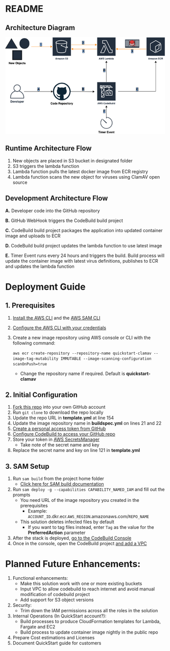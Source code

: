 # README

## Architecture Diagram

![Architecture Diagram!](/QuickStart-ClamAV.png "Quick Start ClamAV")

## Runtime Architecture Flow

1. New objects are placed in S3 bucket in designated folder
1. S3 triggers the lambda function 
1. Lambda function pulls the latest docker image from ECR registry
1. Lambda function scans the new object for viruses using ClamAV open source

## Development Architecture Flow

**A.** Developer code into the GitHub repository

**B.** GitHub WebHook triggers the CodeBuild build project

**C.** CodeBuild build project packages the application into updated container image and uploads to ECR

**D.** CodeBuild build project updates the lambda function to use latest image

**E.** Timer Event runs every 24 hours and triggers the build. Build process will update the container image with latest virus definitions, publishes to ECR and updates the lambda function

# Deployment Guide

## 1. Prerequisites
1. [Install the AWS CLI](https://docs.aws.amazon.com/cli/latest/userguide/install-cliv2.html) and the [AWS SAM CLI](https://docs.aws.amazon.com/serverless-application-model/latest/developerguide/serverless-sam-cli-install.html)
1. [Configure the AWS CLI with your credentials](https://docs.aws.amazon.com/cli/latest/userguide/cli-chap-configure.html)
1. Create a new image repository using AWS console or CLI with the following command:

    `aws ecr create-repository --repository-name quickstart-clamav --image-tag-mutability IMMUTABLE --image-scanning-configuration scanOnPush=true`

    - Change the repository name if required. Default is **quickstart-clamav**

## 2. Initial Configuration

1. [Fork this repo](https://guides.github.com/activities/forking/) into your own GitHub account 
1. Run `git clone` to download the repo locally
1. Update the repo URL in **template.yml** at line 154
1. Update the image repository name in **buildspec.yml** on lines 21 and 22
1. [Create a personal access token from GitHub](https://docs.github.com/en/github/authenticating-to-github/creating-a-personal-access-token) 
1. [Configure CodeBuild to access your GitHub repo](https://docs.aws.amazon.com/codebuild/latest/userguide/access-tokens.html)
1. Store your token in [AWS SecretsManager](https://docs.aws.amazon.com/secretsmanager/latest/userguide/intro.html)
   - Take note of the secret name and key
1. Replace the secret name and key on line 121 in **template.yml**

## 3. SAM Setup

1. Run `sam build` from the project home folder
   - [Click here for SAM build documentation](https://docs.aws.amazon.com/serverless-application-model/latest/developerguide/sam-cli-command-reference-sam-build.html)
1. Run `sam deploy -g --capabilities CAPABILITY_NAMED_IAM` and fill out the prompts
   - You need URL of the image repository you created in the prerequisites
     - Example: `ACCOUNT_ID`.dkr.ecr.`AWS_REGION`.amazonaws.com/`REPO_NAME`
   - This solution deletes infected files by default
     - If you want to tag files instead, enter `Tag` as the value for the **PreferredAction** parameter
1. After the stack is deployed, [go to the CodeBuild Console](https://console.aws.amazon.com/codesuite/codebuild/projects) 
1. Once in the console, open the CodeBuild project [and add a VPC](https://docs.aws.amazon.com/codebuild/latest/userguide/vpc-support.html)

# Planned Future Enhancements:

1. Functional enhancements:
    - Make this solution work with one or more existing buckets
    - Input VPC to allow codebuild to reach internet and avoid manual modification of codebuild project
    - Add support for S3 object versions
1. Security:
    - Trim down the IAM permissions across all the roles in the solution
1. Internal Operations (In QuickStart account?):
    - Build processes to produce CloudFormation templates for Lambda, Fargate and EC2
    - Build process to update container image nightly in the public repo
1. Prepare Cost estimations and Licenses
1. Document QuickStart guide for customers
